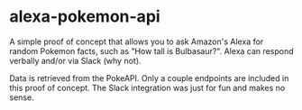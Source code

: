 # alexa-pokemon-api
A simple proof of concept that allows you to ask Amazon's Alexa for random Pokemon facts, such as "How tall is Bulbasaur?". Alexa can respond verbally and/or via Slack (why not).

Data is retrieved from the PokeAPI. Only a couple endpoints are included in this proof of concept. The Slack integration was just for fun and makes no sense.
